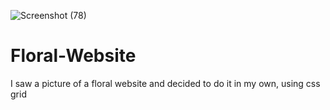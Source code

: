 ![Screenshot (78)](https://user-images.githubusercontent.com/90347734/142735414-acb5fb19-8188-4ba1-a09b-34be4459e1c0.png)
# Floral-Website
I saw a picture of a floral website and decided to do it in my own, using css grid

